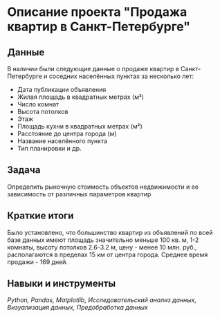 # Описание проекта "Продажа квартир в Санкт-Петербурге"
 
## Данные
В наличии были следующие данные о продаже квартир в Санкт-Петербурге и соседних населённых пунктах за несколько лет:
- Дата публикации объявления
- Жилая площадь в квадратных метрах (м²)
- Число комнат
- Высота потолков
- Этаж
- Площадь кухни в квадратных метрах (м²)
- Расстояние до центра города (м)
- Название населённого пункта
- Тип планировки и др.

## Задача
Определить рыночную стоимость объектов недвижимости и ее зависимость от различных параметров квартир

## Краткие итоги
Было установлено, что большинство квартир из объявлений по всей базе данных имеют площадь значительно меньше 100 кв. м, 1-2 комнаты, высоту потолков 2.6-3.2 м, цену - менее 10 млн. руб., располагаются в пределах 15 км от центра города. Среднее время продажи - 169 дней.


## Навыки и инструменты
*Python, Pandas, Matplotlib, Исследовательский анализ данных, Визуализация данных, Предобработка данных*

